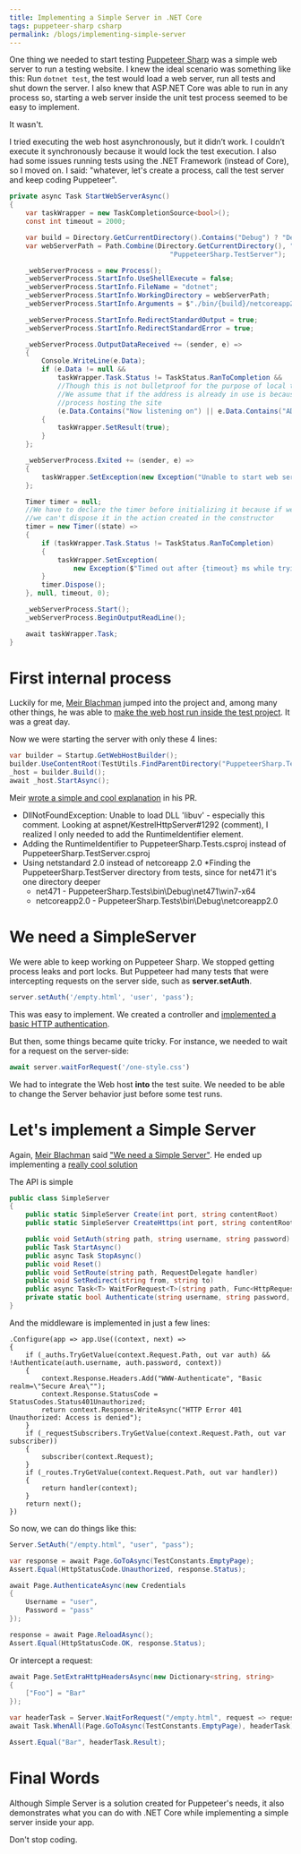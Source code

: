```yaml
---
title: Implementing a Simple Server in .NET Core
tags: puppeteer-sharp csharp
permalink: /blogs/implementing-simple-server
---
```


One thing we needed to start testing [Puppeteer Sharp](https://github.com/kblok/puppeteer-sharp) was a simple web server to run a testing website. I knew the ideal scenario was something like this: Run `dotnet test`, the test would load a web server, run all tests and shut down the server. I also knew that ASP.NET Core was able to run in any process so, starting a web server inside the unit test process seemed to be easy to implement.

It wasn't.

I tried executing the web host asynchronously, but it didn’t work. I couldn’t execute it synchronously because it would lock the test execution. I also had some issues running tests using the .NET Framework (instead of Core), so I moved on. I said: "whatever, let's create a process, call the test server and keep coding Puppeteer".

```cs
private async Task StartWebServerAsync()
{
    var taskWrapper = new TaskCompletionSource<bool>();
    const int timeout = 2000;

    var build = Directory.GetCurrentDirectory().Contains("Debug") ? "Debug" : "Release";
    var webServerPath = Path.Combine(Directory.GetCurrentDirectory(), "..", "..", "..", "..",
                                        "PuppeteerSharp.TestServer");

    _webServerProcess = new Process();
    _webServerProcess.StartInfo.UseShellExecute = false;
    _webServerProcess.StartInfo.FileName = "dotnet";
    _webServerProcess.StartInfo.WorkingDirectory = webServerPath;
    _webServerProcess.StartInfo.Arguments = $"./bin/{build}/netcoreapp2.0/PuppeteerSharp.TestServer.dll";

    _webServerProcess.StartInfo.RedirectStandardOutput = true;
    _webServerProcess.StartInfo.RedirectStandardError = true;

    _webServerProcess.OutputDataReceived += (sender, e) =>
    {
        Console.WriteLine(e.Data);
        if (e.Data != null &&
            taskWrapper.Task.Status != TaskStatus.RanToCompletion &&
            //Though this is not bulletproof for the purpose of local testing
            //We assume that if the address is already in use is because we have another
            //process hosting the site
            (e.Data.Contains("Now listening on") || e.Data.Contains("ADDRINUSE")))
        {
            taskWrapper.SetResult(true);
        }
    };

    _webServerProcess.Exited += (sender, e) =>
    {
        taskWrapper.SetException(new Exception("Unable to start web server"));
    };

    Timer timer = null;
    //We have to declare the timer before initializing it because if we don't,  
    //we can't dispose it in the action created in the constructor
    timer = new Timer((state) =>
    {
        if (taskWrapper.Task.Status != TaskStatus.RanToCompletion)
        {
            taskWrapper.SetException(
                new Exception($"Timed out after {timeout} ms while trying to connect to WebServer! "));
        }
        timer.Dispose();
    }, null, timeout, 0);

    _webServerProcess.Start();
    _webServerProcess.BeginOutputReadLine();

    await taskWrapper.Task;
}
```

# First internal process

Luckily for me, [Meir Blachman](https://www.twitter.com/MeirBlachman) jumped into the project and, among many other things, he was able to [make the web host run inside the test project](https://github.com/kblok/puppeteer-sharp/pull/101). It was a great day.

Now we were starting the server with only these 4 lines:

```cs
var builder = Startup.GetWebHostBuilder();
builder.UseContentRoot(TestUtils.FindParentDirectory("PuppeteerSharp.TestServer"));
_host = builder.Build();
await _host.StartAsync();
```

Meir [wrote a simple and cool explanation](https://github.com/kblok/puppeteer-sharp/pull/101#issuecomment-378902668) in his PR.

* DllNotFoundException: Unable to load DLL 'libuv' - especially this comment. Looking at aspnet/KestrelHttpServer#1292 (comment), I realized I only needed to add the RuntimeIdentifier element.
* Adding the RuntimeIdentifier to PuppeteerSharp.Tests.csproj instead of PuppeteerSharp.TestServer.csproj
* Using netstandard 2.0 instead of netcoreapp 2.0
*Finding the PuppeteerSharp.TestServer directory from tests, since for net471 it's one directory deeper
    * net471 - PuppeteerSharp.Tests\bin\Debug\net471\win7-x64
    * netcoreapp2.0 - PuppeteerSharp.Tests\bin\Debug\netcoreapp2.0

# We need a SimpleServer

We were able to keep working on Puppeteer Sharp. We stopped getting process leaks and port locks. But Puppeteer had many tests that were intercepting requests on the server side, such as **server.setAuth**.

```js
server.setAuth('/empty.html', 'user', 'pass');
````

This was easy to implement. We created a controller and [implemented a basic HTTP authentication](https://github.com/kblok/puppeteer-sharp/blob/8c5a9e531efcc0a6eaa406489eb3092bc1fc49a3/lib/PuppeteerSharp.TestServer/Controllers/AuthenticationTestController.cs).

But then, some things became quite tricky. For instance, we needed to wait for a request on the server-side:

```js
await server.waitForRequest('/one-style.css')
```

We had to integrate the Web host **into** the test suite. We needed to be able to change the Server behavior just before some test runs.

# Let's implement a Simple Server

Again, [Meir Blachman](https://www.twitter.com/MeirBlachman) said ["We need a Simple Server"](https://github.com/kblok/puppeteer-sharp/issues/116). He ended up implementing a [really cool solution](https://github.com/Meir017/puppeteer-sharp/blob/a522f3062e53a019ed6a4c06e00c7545b610135e/lib/PuppeteerSharp.TestServer/SimpleServer.cs)

The API is simple

```cs
public class SimpleServer
{
    public static SimpleServer Create(int port, string contentRoot)
    public static SimpleServer CreateHttps(int port, string contentRoot)

    public void SetAuth(string path, string username, string password)
    public Task StartAsync()
    public async Task StopAsync()
    public void Reset()
    public void SetRoute(string path, RequestDelegate handler)
    public void SetRedirect(string from, string to)
    public async Task<T> WaitForRequest<T>(string path, Func<HttpRequest, T> selector)
    private static bool Authenticate(string username, string password, HttpContext context)
}
```

And the middleware is implemented in just a few lines:

```
.Configure(app => app.Use((context, next) =>
{
    if (_auths.TryGetValue(context.Request.Path, out var auth) && !Authenticate(auth.username, auth.password, context))
    {
        context.Response.Headers.Add("WWW-Authenticate", "Basic realm=\"Secure Area\"");
        context.Response.StatusCode = StatusCodes.Status401Unauthorized;
        return context.Response.WriteAsync("HTTP Error 401 Unauthorized: Access is denied");
    }
    if (_requestSubscribers.TryGetValue(context.Request.Path, out var subscriber))
    {
        subscriber(context.Request);
    }
    if (_routes.TryGetValue(context.Request.Path, out var handler))
    {
        return handler(context);
    }
    return next();
})
```

So now, we can do things like this:

```cs
Server.SetAuth("/empty.html", "user", "pass");

var response = await Page.GoToAsync(TestConstants.EmptyPage);
Assert.Equal(HttpStatusCode.Unauthorized, response.Status);

await Page.AuthenticateAsync(new Credentials
{
    Username = "user",
    Password = "pass"
});

response = await Page.ReloadAsync();
Assert.Equal(HttpStatusCode.OK, response.Status);
```

Or intercept a request:

```cs
await Page.SetExtraHttpHeadersAsync(new Dictionary<string, string>
{
    ["Foo"] = "Bar"
});

var headerTask = Server.WaitForRequest("/empty.html", request => request.Headers["Foo"]);
await Task.WhenAll(Page.GoToAsync(TestConstants.EmptyPage), headerTask);

Assert.Equal("Bar", headerTask.Result);
````

# Final Words

Although Simple Server is a solution created for Puppeteer's needs, 
it also demonstrates what you can do with .NET Core while implementing a simple server inside your app.

Don't stop coding.

